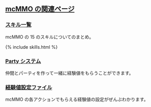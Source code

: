 ## [mcMMO の関連ページ](/mcMMO)

### [スキル一覧](/mcMMO/skills)
mcMMO の 15 のスキルについてのまとめ。

{% include skills.html %}

### [Party システム](/mcMMO/party)
仲間とパーティを作って一緒に経験値をもらうことができます。

### [経験値設定ファイル](/mcMMO/experience)
mcMMO の各アクションでもらえる経験値の設定がぜんぶわかります。
